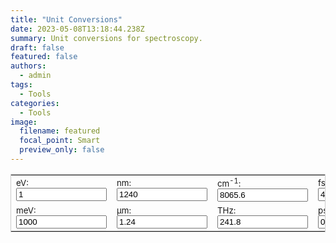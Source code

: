 ```yaml
---
title: "Unit Conversions"
date: 2023-05-08T13:18:44.238Z
summary: Unit conversions for spectroscopy.
draft: false
featured: false
authors:
  - admin
tags:
  - Tools
categories:
  - Tools
image:
  filename: featured
  focal_point: Smart
  preview_only: false
---
```

<!-- test -->
<!DOCTYPE html>
<html lang="en">
<head>
    <meta charset="UTF-8">
    <meta name="viewport" content="width=device-width, initial-scale=1.0">
    <title>Unit Conversions</title>
</head>
<body>
    <form name="conversion">
        <table cellpadding="2" align="center" style="border-width:1px" bordercolor="#CCCCCC">
            <tbody>
                <tr>
                    <td><span style="font-size:10pt">eV: <input name="eV" onkeyup="eVconvert()" value="1" size="15"> </span></td>
                    <td><span style="font-size:10pt">nm: <input name="nm" onkeyup="nmconvert()" value="1240" size="15"> </span></td>
                    <td><span style="font-size:10pt">cm<sup>-1</sup>: <input name="wavnum" onkeyup="wavnumconvert()" value="8065.6" size="15"> </span></td>
                    <td><span style="font-size:10pt">fs: <input name="fs" onkeyup="fsconvert()" value="4.136" size="15"> </span></td>
                </tr>
                <tr>
                    <td><span style="font-size:10pt">meV: <input name="meV" onkeyup="meVconvert()" value="1000" size="15"> </span></td>
                    <td><span style="font-size:10pt">µm: <input name="micron" onkeyup="micronconvert()" value="1.24" size="15"> </span></td>
                    <td><span style="font-size:10pt">THz: <input name="THz" onkeyup="THzconvert()" value="241.8" size="15"> </span></td>
                    <td><span style="font-size:10pt">ps: <input name="ps" onkeyup="psconvert()" value="0.004" size="15"> </span></td>
                </tr>
            </tbody>
        </table>
    </form>
    <script language="javascript">
        c = 299792458;
        h = 4.135667516e-15;
        function roundfive(num) {
            round = (Math.round(num * 100000)) / 100000;
            return (round.toFixed(5));
        }
        function eVconvert() {
            with (document.conversion) {
                meV.value = roundfive(eV.value * (1e3));
                nm.value = roundfive(h * c / eV.value * (1e9));
                micron.value = roundfive(h * c / eV.value * (1e6));
                wavnum.value = roundfive(eV.value / (h * c * 100));
                THz.value = roundfive(eV.value / h * (1e-12));
                fs.value = roundfive(h / eV.value * (1e15));
                ps.value = roundfive(h / eV.value * (1e12));
            }
        }
        function meVconvert() {
            with (document.conversion) {
                eV.value = roundfive(meV.value * (1e-3));
                nm.value = roundfive(h * c / meV.value * (1e9) * (1e3));
                micron.value = roundfive(h * c / meV.value * (1e6) * (1e3));
                wavnum.value = roundfive(meV.value / (h * c * 100) * (1e-3));
                THz.value = roundfive(meV.value / h * (1e-12) * (1e-3));
                fs.value = roundfive(h / meV.value * (1e15) * (1e3));
                ps.value = roundfive(h / meV.value * (1e12) * (1e3));
            }
        }
        function nmconvert() {
            with (document.conversion) {
                eV.value = roundfive(h * c / nm.value * (1e9));
                meV.value = roundfive(h * c / nm.value * (1e9) * (1e3));
                micron.value = roundfive(nm.value * (1e-3));
                wavnum.value = roundfive(1 / (nm.value * 100) * (1e9));
                THz.value = roundfive(c / nm.value * (1e9) * (1e-12));
                fs.value = roundfive(nm.value / c * (1e-9) * (1e15));
                ps.value = roundfive(nm.value / c * (1e-9) * (1e12));
            }
        }
        function micronconvert() {
            with (document.conversion) {
                eV.value = roundfive(h * c / micron.value * (1e6));
                meV.value = roundfive(h * c / micron.value * (1e6) * (1e3));
                nm.value = roundfive(micron.value * (1e3));
                wavnum.value = roundfive(1 / (micron.value * 100) * (1e6));
                THz.value = roundfive(c / micron.value * (1e6) * (1e-12));
                fs.value = roundfive(micron.value / c * (1e-6) * (1e15));
                ps.value = roundfive(micron.value / c * (1e-6) * (1e12));
            }
        }
        function wavnumconvert() {
            with (document.conversion) {
                eV.value = roundfive(wavnum.value * h * c * 100);
                meV.value = roundfive(wavnum.value * h * c * 100 * (1e3));
                nm.value = roundfive((1 / (wavnum.value * 100)) * (1e9));
                micron.value = roundfive((1 / (wavnum.value * 100)) * (1e6));
                THz.value = roundfive(wavnum.value * c * 100 * (1e-12));
                fs.value = roundfive(1 / (wavnum.value * c * 100) * (1e15));
                ps.value = roundfive(1 / (wavnum.value * c * 100) * (1e12));
            }
        }
        function THzconvert() {
            with (document.conversion) {
                eV.value = roundfive(h * THz.value * (1e12));
                meV.value = roundfive(h * THz.value * (1e12) * (1e3));
                nm.value = roundfive(c / THz.value * (1e-12) * (1e9));
                micron.value = roundfive(c / THz.value * (1e-12) * (1e6));
                wavnum.value = roundfive(h * THz.value * (1e12) / (h * c * 100));
                fs.value = roundfive(1 / (THz.value * 1e12) * (1e15));
                ps.value = roundfive(1 / (THz.value * 1e12) * (1e12));
            }
        }
        function fsconvert() {
            with (document.conversion) {
                eV.value = roundfive(h / fs.value * (1e15));
                meV.value = roundfive(h / fs.value * (1e15) * (1e3));
                nm.value = roundfive(c * fs.value * (1e-15) * (1e9));
                micron.value = roundfive(c * fs.value * (1e-15) * (1e6));
                wavnum.value = roundfive(1 / (fs.value * c * 100) * (1e15));
                THz.value = roundfive(1 / fs.value * (1e15) * (1e-12));
                ps.value = roundfive(fs.value * (1e3));
            }
        }
        function psconvert() {
            with (document.conversion) {
                eV.value = roundfive(h / ps.value * (1e12));
                meV.value = roundfive(h / ps.value * (1e12) * (1e3));
                nm.value = roundfive(c * ps.value * (1e-12) * (1e9));
                micron.value = roundfive(c * ps.value * (1e-12) * (1e6));
                wavnum.value = roundfive(1 / (ps.value * c * 100) * (1e12));
                THz.value = roundfive(1 / ps.value * (1e12) * (1e-12));
                fs.value = roundfive(ps.value * (1e3));
            }
        }
    </script>
</body>
</html>